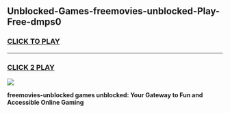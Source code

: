 
## Unblocked-Games-freemovies-unblocked-Play-Free-dmps0
<h3>
<a href="https://premium76.site?title=freemovies-unblocked&ref=18A1">CLICK TO PLAY</a></h3>
<hr>

<h3>
<a href="https://premium76.site?title=freemovies-unblocked&ref=18A1">CLICK 2 PLAY</a>
  
</h3>

<a href="https://premium76.site?title=freemovies-unblocked&ref=18A1"><img src="https://clearcache.store/games.png"></a>


**freemovies-unblocked games unblocked: Your Gateway to Fun and Accessible Online Gaming**
